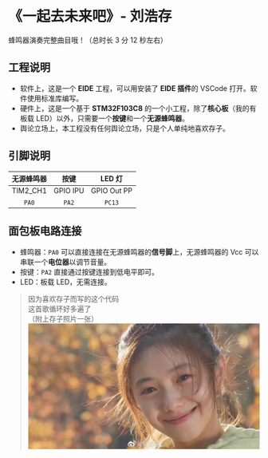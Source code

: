 
# 《一起去未来吧》- 刘浩存

蜂鸣器演奏完整曲目哦！（总时长 3 分 12 秒左右）

## 工程说明

- 软件上，这是一个 **EIDE** 工程，可以用安装了 **EIDE 插件**的 VSCode 打开。软件使用标准库编写。
- 硬件上，这是一个基于 **STM32F103C8** 的一个小工程，除了**核心板**（我的有板载 LED）以外，只需要一个**按键**和一个**无源蜂鸣器**。
- 舆论立场上，本工程没有任何舆论立场，只是个人单纯地喜欢存子。

## 引脚说明

| 无源蜂鸣器 | 按键 | LED 灯 |
|:---:|:---:|:---:|
| TIM2_CH1 | GPIO IPU | GPIO Out PP |
| `PA0` | `PA2` | `PC13` |

## 面包板电路连接

- 蜂鸣器：`PA0` 可以直接连接在无源蜂鸣器的**信号脚**上，无源蜂鸣器的 Vcc 可以串联一个**电位器**以调节音量。
- 按键：`PA2` 直接通过按键连接到低电平即可。
- LED：板载 LED，无需连接。

> 因为喜欢存子而写的这个代码  
> 这首歌循环好多遍了  
> （附上存子照片一张）  
> ![刘浩存](./Image/LHC.jpg)
